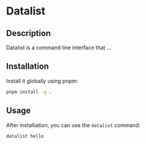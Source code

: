 # Datalist

## Description

Datalist is a command line interface that ...

## Installation

Install it globally using pnpm:

```bash
pnpm install -g .

```

## Usage

After installiation, you can use the `datalist` command:

```bash
datalist hello

```
